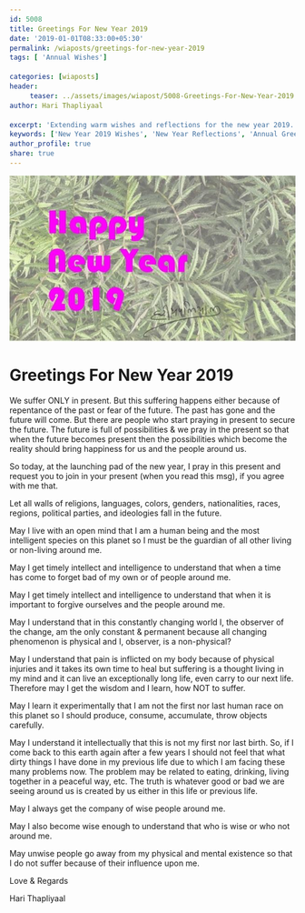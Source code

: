 ```yaml
--- 
id: 5008
title: Greetings For New Year 2019
date: '2019-01-01T08:33:00+05:30'
permalink: /wiaposts/greetings-for-new-year-2019
tags: [ 'Annual Wishes']

categories: [wiaposts] 
header:
     teaser: ../assets/images/wiapost/5008-Greetings-For-New-Year-2019.jpg
author: Hari Thapliyaal 

excerpt: 'Extending warm wishes and reflections for the new year 2019.'
keywords: ['New Year 2019 Wishes', 'New Year Reflections', 'Annual Greetings', 'Celebrating New Beginnings']
author_profile: true 
share: true 
---
```


![Greetings For New Year 2019](../assets/images/wiapost/5008-Greetings-For-New-Year-2019.jpg)   
   
# Greetings For New Year 2019   
   
We suffer ONLY in present. But this suffering happens either because of repentance of the past or fear of the future. The past has gone and the future will come. But there are people who start praying in present to secure the future. The future is full of possibilities & we pray in the present so that when the future becomes present then the possibilities which become the reality should bring happiness for us and the people around us.

So today, at the launching pad of the new year, I pray in this present and request you to join in your present (when you read this msg), if you agree with me that.

Let all walls of religions, languages, colors, genders, nationalities, races, regions, political parties, and ideologies fall in the future.

May I live with an open mind that I am a human being and the most intelligent species on this planet so I must be the guardian of all other living or non-living around me.

May I get timely intellect and intelligence to understand that when a time has come to forget bad of my own or of people around me.

May I get timely intellect and intelligence to understand that when it is important to forgive ourselves and the people around me.

May I understand that in this constantly changing world I, the observer of the change, am the only constant & permanent because all changing phenomenon is physical and I, observer, is a non-physical?

May I understand that pain is inflicted on my body because of physical injuries and it takes its own time to heal but suffering is a thought living in my mind and it can live an exceptionally long life, even carry to our next life. Therefore may I get the wisdom and I learn, how NOT to suffer.

May I learn it experimentally that I am not the first nor last human race on this planet so I should produce, consume, accumulate, throw objects carefully.

May I understand it intellectually that this is not my first nor last birth. So, if I come back to this earth again after a few years I should not feel that what dirty things I have done in my previous life due to which I am facing these many problems now. The problem may be related to eating, drinking, living together in a peaceful way, etc. The truth is whatever good or bad we are seeing around us is created by us either in this life or previous life.

May I always get the company of wise people around me.

May I also become wise enough to understand that who is wise or who not around me.

May unwise people go away from my physical and mental existence so that I do not suffer because of their influence upon me.

Love & Regards

Hari Thapliyaal
